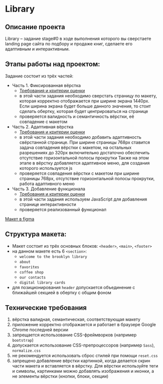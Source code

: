 # Library

## Описание проекта

Library – задание stage#0 в ходе выполнения которого вы сверстаете landing page сайта по подбору и продаже книг, сделаете его адаптивным и интерактивным.

## Этапы работы над проектом:

Задание состоит из трёх частей:

- Часть 1. Фиксированная вёрстка
  - [Требования и критерии оценки](https://github.com/rolling-scopes-school/tasks/blob/master/tasks/library/library-part1.md)
  - в этой части задания необходимо сверстать страницу по макету, которая корректно отображается при ширине экрана 1440рх. Если ширина экрана будет больше данного значения, то стоит сделать обертку, которая будет центрироваться на странице
  - проверяется валидность и семантичность вёрстки, её совпадение с макетом
- Часть 2. Адаптивная вёрстка
  - [Требования и критерии оценки](https://github.com/rolling-scopes-school/tasks/blob/master/tasks/library/library-part2.md)
  - в этой части задания необходимо добавить адаптивность свёрстанной странице. При ширине страницы 768px ставится задача совпадения вёрстки с макетом, на остальных разрешениях до 320рх включительно достаточно обеспечить отсутствие горизонтальной полосы прокрутки 
    Также на этом этапе в вёрстку добавляется адаптивное меню, для создания которого используется js
  - проверяется совпадения вёрстки с макетом при ширине страницы 768px, отсутствие горизонтальной полосы прокрутки, работа адаптивного меню
- Часть 3. Добавление функционала
  - [Требования и критерии оценки](https://github.com/rolling-scopes-school/tasks/blob/master/tasks/library/library-part3.md)
  - в этой части задания используем JavaScript для добавления странице интерактивности
  - проверяется реализованный функционал

[Макет в figma](https://www.figma.com/file/SGY7eOpXC1xBddFNsb72o7/%D0%91%D0%B8%D0%B1%D0%BB%D0%B8%D0%BE%D1%82%D0%B5%D0%BA%D0%B0-stage0?type=design&node-id=0-1&mode=design)

## Структура макета:

- Макет состоит из трёх основных блоков: `<header>`, `<main>`, `<footer>`
- на данном макете есть 6 `<section>`:
  - `welcome to the brooklyn library`
  - `about`
  - `favorites`
  - `coffee shop`
  - `our contacts`
  - `digital library cards`
- для позиционирования `header` допускается объединение с ближайшей секцией в обертку с общим фоном

## Технические требования

1. вёрстка валидная, семантическая, соответствующая макету
2. приложение корректно отображается и работает в браузере Google Chrome последней версии
3. запрещается использование CSS-фреймворков (например `bootstrap`)
4. допускается использование CSS-препроцессоров (например `Sass`), `normalize.css`
5. не рекомендуется использовать сброс стилей при помощи `reset.css`
6. запрещено добавление вёрстки картинкой, когда делается скрин части макета и вставляется в вёрстку. Для вёрстки используйте теги и символы, картинками можно добавлять изображения и иконки, а не элементы вёрстки (кнопки, блоки, секции)

